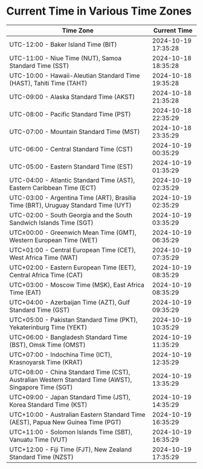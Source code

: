 # Current Time in Various Time Zones

| Time Zone | Current Time |
|-----------|--------------|
| UTC-12:00 - Baker Island Time (BIT) | 2024-10-19 17:35:28 |
| UTC-11:00 - Niue Time (NUT), Samoa Standard Time (SST) | 2024-10-18 18:35:28 |
| UTC-10:00 - Hawaii-Aleutian Standard Time (HAST), Tahiti Time (TAHT) | 2024-10-18 19:35:28 |
| UTC-09:00 - Alaska Standard Time (AKST) | 2024-10-18 21:35:28 |
| UTC-08:00 - Pacific Standard Time (PST) | 2024-10-18 22:35:29 |
| UTC-07:00 - Mountain Standard Time (MST) | 2024-10-18 23:35:29 |
| UTC-06:00 - Central Standard Time (CST) | 2024-10-19 00:35:29 |
| UTC-05:00 - Eastern Standard Time (EST) | 2024-10-19 01:35:29 |
| UTC-04:00 - Atlantic Standard Time (AST), Eastern Caribbean Time (ECT) | 2024-10-19 02:35:29 |
| UTC-03:00 - Argentina Time (ART), Brasília Time (BRT), Uruguay Standard Time (UYT) | 2024-10-19 02:35:29 |
| UTC-02:00 - South Georgia and the South Sandwich Islands Time (SGT) | 2024-10-19 03:35:29 |
| UTC±00:00 - Greenwich Mean Time (GMT), Western European Time (WET) | 2024-10-19 06:35:29 |
| UTC+01:00 - Central European Time (CET), West Africa Time (WAT) | 2024-10-19 07:35:29 |
| UTC+02:00 - Eastern European Time (EET), Central Africa Time (CAT) | 2024-10-19 08:35:29 |
| UTC+03:00 - Moscow Time (MSK), East Africa Time (EAT) | 2024-10-19 08:35:29 |
| UTC+04:00 - Azerbaijan Time (AZT), Gulf Standard Time (GST) | 2024-10-19 09:35:29 |
| UTC+05:00 - Pakistan Standard Time (PKT), Yekaterinburg Time (YEKT) | 2024-10-19 10:35:29 |
| UTC+06:00 - Bangladesh Standard Time (BST), Omsk Time (OMST) | 2024-10-19 11:35:29 |
| UTC+07:00 - Indochina Time (ICT), Krasnoyarsk Time (KRAT) | 2024-10-19 12:35:29 |
| UTC+08:00 - China Standard Time (CST), Australian Western Standard Time (AWST), Singapore Time (SGT) | 2024-10-19 13:35:29 |
| UTC+09:00 - Japan Standard Time (JST), Korea Standard Time (KST) | 2024-10-19 14:35:29 |
| UTC+10:00 - Australian Eastern Standard Time (AEST), Papua New Guinea Time (PGT) | 2024-10-19 16:35:29 |
| UTC+11:00 - Solomon Islands Time (SBT), Vanuatu Time (VUT) | 2024-10-19 16:35:29 |
| UTC+12:00 - Fiji Time (FJT), New Zealand Standard Time (NZST) | 2024-10-19 17:35:29 |
